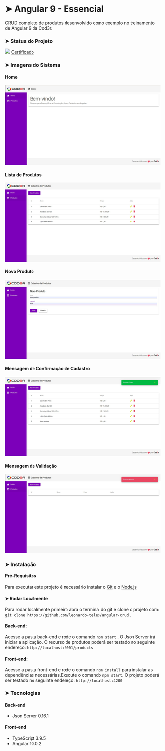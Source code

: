 # ➤ Angular 9 - Essencial

CRUD completo de produtos desenvolvido como exemplo no treinamento de Angular 9 da Cod3r.

### ➤ Status do Projeto

<img src="https://img.shields.io/badge/CRUD%20de%20Produtos-100%25-success"/> [Certificado](https://www.cod3r.com.br/certificates/wcmxvq2h4x)

### ➤ Imagens do Sistema

#### Home
<img src="./frontend/src/assets/img/screenshots/home.jpg">

#### Lista de Produtos
<img src="./frontend/src/assets/img/screenshots/lista_produto.jpg">

#### Novo Produto
<img src="./frontend/src/assets/img/screenshots/cad_produto.jpg">

#### Mensagem de Confirmação de Cadastro
<img src="./frontend/src/assets/img/screenshots/msg_confirmacao.jpg">

#### Mensagem de Validação
<img src="./frontend/src/assets/img/screenshots/msg_validacao.jpg">

### ➤ Instalação

#### Pré-Requisitos
Para executar este projeto é necessário instalar o [Git](https://git-scm.com/) e o [Node.js](https://nodejs.org/en/)

#### ➤ Rodar Localmente
Para rodar localmente primeiro abra o terminal do git e clone o projeto com:
` git clone https://github.com/leonardo-teles/angular-crud ` .

#### Back-end:
Acesse a pasta back-end e rode o comando `npm start` . O Json Server irá iniciar a aplicação. O recurso de produtos poderá ser testado no seguinte endereço: `http://localhost:3001/products`

#### Front-end:
Acesse a pasta front-end e rode o comando `npm install` para instalar as dependências necessárias.Execute o comando `npm start`. O projeto poderá ser testado no seguinte endereço: `http://localhost:4200`

### ➤ Tecnologias

#### Back-end
* Json Server 0.16.1

#### Front-end
* TypeScript 3.9.5
* Angular 10.0.2
